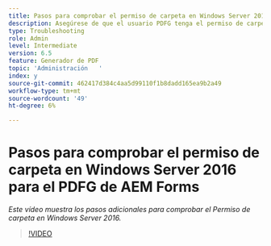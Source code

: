 ```yaml
---
title: Pasos para comprobar el permiso de carpeta en Windows Server 2016
description: Asegúrese de que el usuario PDFG tenga el permiso de carpeta necesario en Windows Server 2016
type: Troubleshooting
role: Admin
level: Intermediate
version: 6.5
feature: Generador de PDF
topic: 'Administración   '
index: y
source-git-commit: 462417d384c4aa5d99110f1b8dadd165ea9b2a49
workflow-type: tm+mt
source-wordcount: '49'
ht-degree: 6%

---
```



# Pasos para comprobar el permiso de carpeta en Windows Server 2016 para el PDFG de AEM Forms

*Este vídeo muestra los pasos adicionales para comprobar el Permiso de carpeta en Windows Server 2016.*

>[!VIDEO](https://video.tv.adobe.com/v/335519?quality=9&learn=on)
